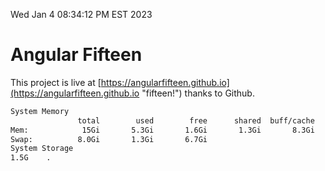 Wed Jan  4 08:34:12 PM EST 2023

# Angular Fifteen


This project is live at [https://angularfifteen.github.io](https://angularfifteen.github.io "fifteen!") thanks to Github.

```bash
System Memory
               total        used        free      shared  buff/cache   available
Mem:            15Gi       5.3Gi       1.6Gi       1.3Gi       8.3Gi       8.3Gi
Swap:          8.0Gi       1.3Gi       6.7Gi
System Storage
1.5G	.
